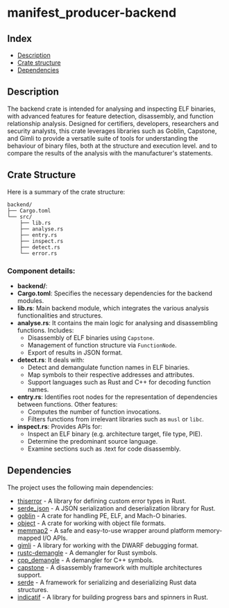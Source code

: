 # manifest_producer-backend

## Index
- [Description](#description)
- [Crate structure](#crate-structure)
- [Dependencies](#dependencies)


## Description
The backend crate is intended for analysing and inspecting ELF binaries, with advanced features for feature detection, disassembly, and function relationship analysis. Designed for certifiers, developers, researchers and security analysts, this crate leverages libraries such as Goblin, Capstone, and Gimli to provide a versatile suite of tools for understanding the behaviour of binary files, both at the structure and execution level. and to compare the results of the analysis with the manufacturer's statements.


## Crate Structure

Here is a summary of the crate structure:
```
backend/
├── Cargo.toml
└── src/
    ├── lib.rs        
    ├── analyse.rs 
    ├── entry.rs 
    ├── inspect.rs 
    ├── detect.rs
    └── error.rs
```

### Component details:

  - **backend/**: 
  - **Cargo.toml**: Specifies the necessary dependencies for the backend modules.
  - **lib.rs**: Main backend module, which integrates the various analysis functionalities and structures.
  - **analyse.rs**: It contains the main logic for analysing and disassembling functions. Includes:
    - Disassembly of ELF binaries using `Capstone`.
    - Management of function structure via `FunctionNode`.
    - Export of results in JSON format.
  - **detect.rs**: It deals with:
    - Detect and demangulate function names in ELF binaries.
    - Map symbols to their respective addresses and attributes.
    - Support languages such as Rust and C++ for decoding function names.
  - **entry.rs**: Identifies root nodes for the representation of dependencies between functions. Other features:
    - Computes the number of function invocations.
    - Filters functions from irrelevant libraries such as `musl` or `libc`.
  - **inspect.rs**: Provides APIs for:
    - Inspect an ELF binary (e.g. architecture target, file type, PIE).
    - Determine the predominant source language.
    - Examine sections such as .text for code disassembly.

## Dependencies

The project uses the following main dependencies:

- [thiserror](https://crates.io/crates/thiserror) - A library for defining custom error types in Rust.
- [serde_json](https://crates.io/crates/serde_json) - A JSON serialization and deserialization library for Rust.
- [goblin](https://crates.io/crates/goblin) - A crate for handling PE, ELF, and Mach-O binaries.
- [object](https://crates.io/crates/object) - A crate for working with object file formats.
- [memmap2](https://crates.io/crates/memmap2) - A safe and easy-to-use wrapper around platform memory-mapped I/O APIs.
- [gimli](https://crates.io/crates/gimli) - A library for working with the DWARF debugging format.
- [rustc-demangle](https://crates.io/crates/rustc-demangle) - A demangler for Rust symbols.
- [cpp_demangle](https://crates.io/crates/cpp_demangle) - A demangler for C++ symbols.
- [capstone](https://crates.io/crates/capstone) - A disassembly framework with multiple architectures support.
- [serde](https://crates.io/crates/serde) - A framework for serializing and deserializing Rust data structures.
- [indicatif](https://crates.io/crates/indicatif) - A library for building progress bars and spinners in Rust.

